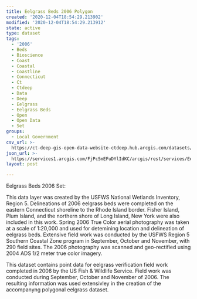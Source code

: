 ```yaml
---
title: Eelgrass Beds 2006 Polygon
created: '2020-12-04T18:54:29.213902'
modified: '2020-12-04T18:54:29.213912'
state: active
type: dataset
tags:
  - '2006'
  - Beds
  - Bioscience
  - Coast
  - Coastal
  - Coastline
  - Connecticut
  - Ct
  - Ctdeep
  - Data
  - Deep
  - Eelgrass
  - Eelgrass Beds
  - Open
  - Open Data
  - Set
groups:
  - Local Government
csv_url: >-
  https://ct-deep-gis-open-data-website-ctdeep.hub.arcgis.com/datasets/058b7035ecd04b21ba1930a9cd139830_1.csv?outSR=%7B%22latestWkid%22%3A2234%2C%22wkid%22%3A102656%7D
json_url: >-
  https://services1.arcgis.com/FjPcSmEFuDYlIdKC/arcgis/rest/services/Eelgrass_2006_Points_Beds/FeatureServer/1
layout: post

---
```

Eelgrass Beds 2006 Set:

This data layer was created by the USFWS National Wetlands Inventory, Region 5. Delineations of 2006 eelgrass beds were completed on the eastern Connecticut shoreline to the Rhode Island border. Fisher Island, Plum Island, and the northern shore of Long Island, New York were also included in this work. Spring 2006 True Color aerial photography was taken at a scale of 1:20,000 and used for detemining location and delineation of eelgrass beds. Extensive field work was conducted by the USFWS Region 5 Southern Coastal Zone program in September, October and November, with 290 field sites. The 2006 photography was scanned and geo-rectified using 2004 ADS 1/2 meter true color imagery.

This dataset contains point data for eelgrass verification field work completed in 2006 by the US Fish & Wildlife Service. Field work was conducted during September, October and November of 2006. The resulting information was used extensivley in the creation of the accompanyng polygonal eelgrass dataset.
